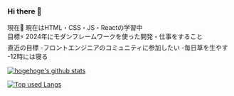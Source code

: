 ### Hi there 👋
現在🌱  現在はHTML・CSS・JS・Reactの学習中<br>
目標⚡  2024年にモダンフレームワークを使った開発・仕事をすること
<br>
直近の目標
-フロントエンジニアのコミュニティに参加したい
-毎日草を生やす
-12時には寝る

<!-- リポジトリステータス -->
[![hogehoge's github stats](https://github-readme-stats.vercel.app/api?username=haruki0314&hide=contribs&count_private=true&show_icons=true&theme=tokyonight)](https://github.com/haruki0314/)

<!-- ソースコード統計 -->
[![Top used Langs](https://github-readme-stats.vercel.app/api/top-langs/?username=haruki0314&layout=compact&theme=tokyonight)](https://github.com/haruki0314/)


